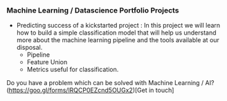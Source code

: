 ### Machine Learning / Datascience Portfolio Projects

   * Predicting success of a kickstarted project : In this project we will learn how to build a simple classification model that will help us understand more about the machine learning pipeline and the tools available at our disposal.
      * Pipeline
      * Feature Union
      * Metrics useful for classification.

Do you have a problem which can be solved with Machine Learning / AI?  (https://goo.gl/forms/lRQCP0EZcnd5OUGx2)[Get in touch]
